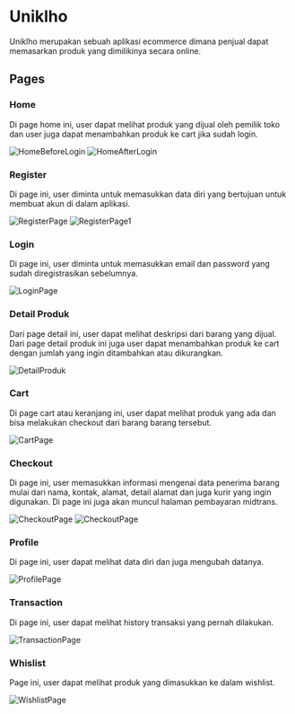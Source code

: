 # Uniklho

Uniklho merupakan sebuah aplikasi ecommerce dimana penjual dapat memasarkan produk yang dimilikinya secara online.

## Pages
### Home
Di page home ini, user dapat melihat produk yang dijual oleh pemilik toko dan user juga dapat menambahkan produk ke cart jika sudah login.

![HomeBeforeLogin](https://res.cloudinary.com/drtqkpwng/image/upload/v1709607471/Readme/ocqgx5quxnhzgzdmjxfi.png)
![HomeAfterLogin](https://res.cloudinary.com/drtqkpwng/image/upload/v1709607473/Readme/th8zr9uweepkjciliofb.png)

### Register
Di page ini, user diminta untuk memasukkan data diri yang bertujuan untuk membuat akun di dalam aplikasi.

![RegisterPage](https://res.cloudinary.com/drtqkpwng/image/upload/v1709607471/Readme/vt0qknkqc4ppfqyxb3rv.png)
![RegisterPage1](https://res.cloudinary.com/drtqkpwng/image/upload/v1709607473/Readme/fruuax5lnwuqkypk3hcz.png)

### Login
Di page ini, user diminta untuk memasukkan email dan password yang sudah diregistrasikan sebelumnya.

![LoginPage](https://res.cloudinary.com/drtqkpwng/image/upload/v1709607472/Readme/kg0k0ztjwe3qayrcph1f.png)

### Detail Produk
Dari page detail ini, user dapat melihat deskripsi dari barang yang dijual. Dari page detail produk ini juga user dapat menambahkan produk ke cart dengan jumlah yang ingin ditambahkan atau dikurangkan.

![DetailProduk](https://res.cloudinary.com/drtqkpwng/image/upload/v1709607469/Readme/rnvsww9as4bd388mze5h.png)

### Cart
Di page cart atau keranjang ini, user dapat melihat produk yang ada dan bisa melakukan checkout dari barang barang tersebut.

![CartPage](https://res.cloudinary.com/drtqkpwng/image/upload/v1709607472/Readme/hwf4mpnq5a4ozzw694w1.png)

### Checkout
Di page ini, user memasukkan informasi mengenai data penerima barang mulai dari nama, kontak, alamat, detail alamat dan juga kurir yang ingin digunakan. Di page ini juga akan muncul halaman pembayaran midtrans.

![CheckoutPage](https://res.cloudinary.com/drtqkpwng/image/upload/v1709608236/Readme/rlloyrxt4swzehvkc6m5.png)
![CheckoutPage](https://res.cloudinary.com/drtqkpwng/image/upload/v1709608437/Readme/nakmtssnu7475bcy9jsl.png)

### Profile
Di page ini, user dapat melihat data diri dan juga mengubah datanya.

![ProfilePage](https://res.cloudinary.com/drtqkpwng/image/upload/v1709607469/Readme/srj4x3w77nhtcys212rq.png)

### Transaction
Di page ini, user dapat melihat history transaksi yang pernah dilakukan.

![TransactionPage](https://res.cloudinary.com/drtqkpwng/image/upload/v1709607470/Readme/zefa0ygogpdr1zxczk5p.png)

### Whislist
Page ini, user dapat melihat produk yang dimasukkan ke dalam wishlist.

![WishlistPage](https://res.cloudinary.com/drtqkpwng/image/upload/v1709607471/Readme/qjkwb7bounwcegtkoizd.png)
